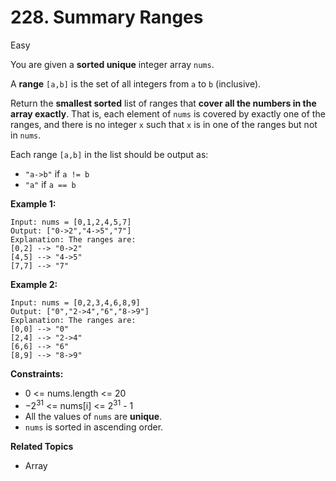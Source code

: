 # 228. Summary Ranges

Easy

You are given a **sorted unique** integer array `nums`.

A **range** `[a,b]` is the set of all integers from `a` to `b` (inclusive).

Return the **smallest sorted** list of ranges that **cover all the numbers in the array exactly**. That is, each element of `nums` is covered by exactly one of the ranges, and there is no integer `x` such that `x` is in one of the ranges but not in `nums`.

Each range `[a,b]` in the list should be output as:

- `"a->b"` if `a != b`
- `"a"` if `a == b`
 

**Example 1:**
```
Input: nums = [0,1,2,4,5,7]
Output: ["0->2","4->5","7"]
Explanation: The ranges are:
[0,2] --> "0->2"
[4,5] --> "4->5"
[7,7] --> "7"
```
**Example 2:**
```
Input: nums = [0,2,3,4,6,8,9]
Output: ["0","2->4","6","8->9"]
Explanation: The ranges are:
[0,0] --> "0"
[2,4] --> "2->4"
[6,6] --> "6"
[8,9] --> "8->9"
``` 

**Constraints:**

- 0 <= nums.length <= 20
- $-2^{31}$ <= nums[i] <= $2^{31}$ - 1
- All the values of `nums` are **unique**.
- `nums` is sorted in ascending order.

**Related Topics**
- Array
